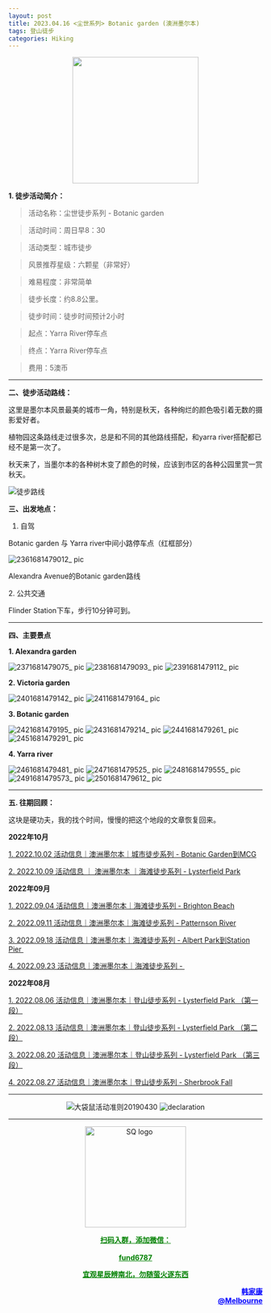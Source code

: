 ```yaml
---
layout: post
title: 2023.04.16 <尘世系列> Botanic garden (澳洲墨尔本)
tags: 登山徒步
categories: Hiking
---
```

<p align="center">
  <img width="250" src="https://user-images.githubusercontent.com/90954432/197183769-043b3cce-ffc5-439d-b355-fc227af37705.jpeg">
</p>

**1. 徒步活动简介：**

> 活动名称：尘世徒步系列 - Botanic garden

> 活动时间：周日早8：30

> 活动类型：城市徒步

> 风景推荐星级：六颗星（非常好）

> 难易程度：非常简单

> 徒步长度：约8.8公里。

> 徒步时间：徒步时间预计2小时

> 起点：Yarra River停车点

> 终点：Yarra River停车点

> 费用：5澳币

---

**二、徒步活动路线：**

这里是墨尔本风景最美的城市一角，特别是秋天，各种绚烂的颜色吸引着无数的摄影爱好者。

植物园这条路线走过很多次，总是和不同的其他路线搭配，和yarra river搭配都已经不是第一次了。

秋天来了，当墨尔本的各种树木变了颜色的时候，应该到市区的各种公园里赏一赏秋天。

![徒步路线](https://user-images.githubusercontent.com/90954432/232060241-904197eb-e430-4b7f-9c38-4bba4d156f47.jpg)

**三、出发地点：**

1. 自驾

Botanic garden 与 Yarra river中间小路停车点（红框部分）

![2361681479012_ pic](https://user-images.githubusercontent.com/90954432/232060511-80834207-2b0a-4927-bc8a-0879e18d7bc4.jpg)

Alexandra Avenue的Botanic garden路线

2. 公共交通

Flinder Station下车，步行10分钟可到。

---

**四、主要景点**

**1. Alexandra garden**

![2371681479075_ pic](https://user-images.githubusercontent.com/90954432/232061127-34e3e764-dcf4-43cd-9df7-c6c5853d3ccd.jpg)
![2381681479093_ pic](https://user-images.githubusercontent.com/90954432/232061154-0ddc6569-5637-471a-9912-2c7c2f357e12.jpg)
![2391681479112_ pic](https://user-images.githubusercontent.com/90954432/232061172-192879a1-8ace-4a73-a5a6-b199f57f8abd.jpg)

**2. Victoria garden**

![2401681479142_ pic](https://user-images.githubusercontent.com/90954432/232061193-db5283c6-5d5f-46e0-b454-feb773b268da.jpg)
![2411681479164_ pic](https://user-images.githubusercontent.com/90954432/232061224-8db31114-f289-475f-a078-eadbee235337.jpg)

**3. Botanic garden**
 
![2421681479195_ pic](https://user-images.githubusercontent.com/90954432/232061259-100d7826-a27d-48db-8c29-aba4fb5a79cd.jpg)
![2431681479214_ pic](https://user-images.githubusercontent.com/90954432/232061269-14f7ab55-07e3-4270-8bc8-9f5a178eb51c.jpg)
![2441681479261_ pic](https://user-images.githubusercontent.com/90954432/232061306-af2bd3c8-70d1-42d5-9455-b1e95268e681.jpg)
![2451681479291_ pic](https://user-images.githubusercontent.com/90954432/232061326-857921ee-d87b-47f2-931c-1a7f2d91a64e.jpg)

**4. Yarra river**

![2461681479481_ pic](https://user-images.githubusercontent.com/90954432/232061343-d4d566b0-5c3d-444d-8b08-aef529273050.jpg)
![2471681479525_ pic](https://user-images.githubusercontent.com/90954432/232061372-551c612c-1ef9-4641-ab96-02b894307b86.jpg)
![2481681479555_ pic](https://user-images.githubusercontent.com/90954432/232061388-fabf5812-96a9-4859-bbac-e3d090d4b59b.jpg)
![2491681479573_ pic](https://user-images.githubusercontent.com/90954432/232061409-4a5f121e-5b0e-4d7a-b2d3-49b4248e805b.jpg)
![2501681479612_ pic](https://user-images.githubusercontent.com/90954432/232061431-fe853515-eee2-4f93-a86d-265efbcedb16.jpg)

---

**五. 往期回顾：**

这块是硬功夫，我的找个时间，慢慢的把这个地段的文章恢复回来。

**2022年10月**

[1. 2022.10.02 活动信息｜澳洲墨尔本｜城市徒步系列 - Botanic Garden到MCG](http://mp.weixin.qq.com/s?__biz=MzUxOTkxNjMwOA==&mid=2247484978&idx=1&sn=ed5136a1de4c66e2b13caea309ebb671&chksm=f9f31849ce84915fcc661481be2e4f021e4929eea9809e1e76e5d5bcb7be9de2da93369bdbbc&scene=21#wechat_redirect) 

[2. 2022.10.09 活动信息 ｜ 澳洲墨尔本 ｜海滩徒步系列 - Lysterfield Park](http://mp.weixin.qq.com/s?__biz=MzUxOTkxNjMwOA==&mid=2247485002&idx=1&sn=bbd47773ef48aaa6c63583dbb5efd88c&chksm=f9f31831ce849127d1a1f4dae22a577972e7fadcefa2182df92c0480116aa26773c8241231fe&scene=21#wechat_redirect) 

**2022年09月**

 [1. 2022.09.04 活动信息｜澳洲墨尔本｜海滩徒步系列 - Brighton Beach](http://mp.weixin.qq.com/s?__biz=MzUxOTkxNjMwOA==&mid=2247484887&idx=1&sn=0ac1c26615f42f2a8bfa5de6650e3f2d&chksm=f9f31bacce8492ba566188217e312eb29b93f333f2b650b313fba42171b23d0ea55c531fa0f0&scene=21#wechat_redirect) 

 [2. 2022.09.11 活动信息｜澳洲墨尔本｜海滩徒步系列 - Patternson River](http://mp.weixin.qq.com/s?__biz=MzUxOTkxNjMwOA==&mid=2247484911&idx=1&sn=78d7a051c7150c107acc5724620e7d0c&chksm=f9f31b94ce84928293f3fce04622c391b0e2123edd17e96a6a3121da2f8dc8bcfede5f58c282&scene=21#wechat_redirect) 

 [3. 2022.09.18 活动信息｜澳洲墨尔本｜海滩徒步系列 - Albert Park到Station Pier ](http://mp.weixin.qq.com/s?__biz=MzUxOTkxNjMwOA==&mid=2247484932&idx=1&sn=ca58606ae0c386a7b02e8d8dd2d00980&chksm=f9f3187fce84916931f9254bd5887992e0399a27b5e3ec575fc4faeaa387e3255c17dde78012&scene=21#wechat_redirect) 

[4. 2022.09.23 活动信息｜澳洲墨尔本｜海滩徒步系列 - ](http://mp.weixin.qq.com/s?__biz=MzUxOTkxNjMwOA==&mid=2247484955&idx=1&sn=8332e3ba1528657ddd38b4ef9629e32d&chksm=f9f31860ce8491765247027b6ff8deaae1e239dfcfc877ae91a7602053489afdca6f304932aa&scene=21#wechat_redirect) 

**2022年08月**

 [1. 2022.08.06 活动信息｜澳洲墨尔本｜登山徒步系列 - Lysterfield Park （第一段）](http://mp.weixin.qq.com/s?__biz=MzUxOTkxNjMwOA==&mid=2247484786&idx=1&sn=f9dfc1ab1e56f1a4957eafd48a376445&chksm=f9f31b09ce84921ff5ee7ff9603eaa6bb8cb9b99d3fe26efc7213087d378c6ac04d5eae16c95&scene=21#wechat_redirect) 

 [2. 2022.08.13 活动信息｜澳洲墨尔本｜登山徒步系列 - Lysterfield Park （第二段）](http://mp.weixin.qq.com/s?__biz=MzUxOTkxNjMwOA==&mid=2247484789&idx=1&sn=571d9139128d3f20b9173a9f7463bb1a&chksm=f9f31b0ece84921855520d95cbbd5bc3029aac54ba8b4d63b140d29a7de09b81895a1e97880a&scene=21#wechat_redirect) 

 [3. 2022.08.20 活动信息｜澳洲墨尔本｜登山徒步系列 - Lysterfield Park （第三段）](http://mp.weixin.qq.com/s?__biz=MzUxOTkxNjMwOA==&mid=2247484826&idx=1&sn=7425850bff3e7334520e921389ef671c&chksm=f9f31be1ce8492f76d9b95fbcf946856da969682802d87aa0d0a72c3f76c28e4d9d18d5c2e9d&scene=21#wechat_redirect) 

 [4. 2022.08.27 活动信息｜澳洲墨尔本｜登山徒步系列 - Sherbrook Fall](http://mp.weixin.qq.com/s?__biz=MzUxOTkxNjMwOA==&mid=2247484859&idx=1&sn=70e596e4b91c9efe09e97136aa120efe&chksm=f9f31bc0ce8492d66b9c238f4bd299a2e41f9aadfcbd155b01b77f521229ef12aaf755f46504&scene=21#wechat_redirect) 

---

<p align="center">
  <img alt="大袋鼠活动准则20190430" src="https://user-images.githubusercontent.com/90954432/197184791-50268d4a-839c-42a5-b42f-957043f80b9d.png">
  <img src="https://user-images.githubusercontent.com/90954432/197324665-50cd9f62-c0ab-43f9-9af6-cb9b86d9ff70.png" alt="declaration">
</p>

---

<p align="center">
  <img width="200" src="https://user-images.githubusercontent.com/90954432/197332354-e65465c3-5a13-4bf3-b311-cd253cb89349.jpeg" alt="SQ logo">
</p>

<p align="center">
  <strong><a href="#" style="color:green">扫码入群，添加微信：</a></strong>
  <br>
  <br>
  <strong><a href="#" style="color:green">fund6787</a></strong>
</p>

<p align="center">
  <strong><a href="#" style="color:green">宜观星辰辨南北，勿随萤火逐东西</a></strong>
</p>

<p align="right" style="color:blue">
  <strong><a href="#" style="color:blue">韩家康</a></strong>
  <br>
  <strong><a href="#" style="color:blue">@Melbourne</a></strong>
  <br>
</p>
